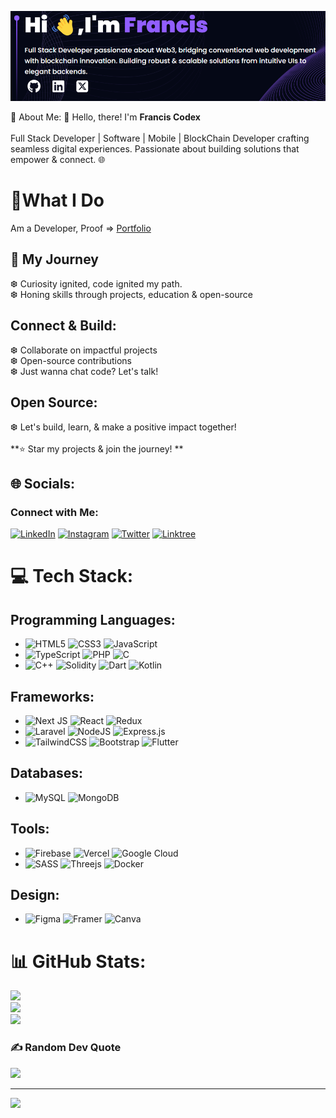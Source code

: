 ![pic](https://github.com/francis-codex/francis-codex/blob/main/codex2.png)

 💫 About Me:
👋 Hello, there! I'm **Francis Codex**<br><br>
Full Stack Developer | Software | Mobile | BlockChain Developer  crafting seamless digital experiences. Passionate about building solutions that empower & connect. 🌐<br>
# **💼What I Do**<br>
 Am a Developer, Proof => [Portfolio](https://franciscodex.vercel.app/)<br>
## 🌟 **My Journey**<br>
❆ Curiosity ignited, code ignited my path.<br>
❆ Honing skills through projects, education & open-source<br>
## **Connect & Build:**<br>
❆ Collaborate on impactful projects<br>
❆ Open-source contributions<br>
❆ Just wanna chat code? Let's talk!<br>
## **Open Source:**<br>
❆ Let's build, learn, & make a positive impact together!<br><br>
**⭐️ Star my projects & join the journey! **


## 🌐 Socials:
### Connect with Me:

[![LinkedIn](https://img.shields.io/badge/LinkedIn-%230077B5.svg?logo=linkedin&logoColor=white)](https://www.linkedin.com/in/francis-codex-a84b68247/)   [![Instagram](https://img.shields.io/badge/Instagram-%23E4405F.svg?logo=Instagram&logoColor=white)](https://instagram.com/francis_codex/)   [![Twitter](https://img.shields.io/badge/Twitter-%231DA1F2.svg?logo=Twitter&logoColor=white)](https://twitter.com/francis_codex)   [![Linktree](https://img.shields.io/badge/Linktree-%23000000.svg?logo=linktree&logoColor=white)](https://linktr.ee/franciscodex) 

# 💻 Tech Stack:

## Programming Languages:
- ![HTML5](https://img.shields.io/badge/html5-%23E34F26.svg?style=for-the-badge&logo=html5&logoColor=white) ![CSS3](https://img.shields.io/badge/css3-%231572B6.svg?style=for-the-badge&logo=css3&logoColor=white) ![JavaScript](https://img.shields.io/badge/javascript-%23323330.svg?style=for-the-badge&logo=javascript&logoColor=%23F7DF1E)
- ![TypeScript](https://img.shields.io/badge/typescript-%23007ACC.svg?style=for-the-badge&logo=typescript&logoColor=white) ![PHP](https://img.shields.io/badge/php-%777BB4.svg?style=for-the-badge&logo=php&logoColor=white) ![C](https://img.shields.io/badge/c-%2300599C.svg?style=for-the-badge&logo=c&logoColor=white)
-  ![C++](https://img.shields.io/badge/c++-%2300599C.svg?style=for-the-badge&logo=c%2B%2B&logoColor=white) ![Solidity](https://img.shields.io/badge/Solidity-%23363636.svg?style=for-the-badge&logo=solidity&logoColor=white) ![Dart](https://img.shields.io/badge/dart-%230175C2.svg?style=for-the-badge&logo=dart&logoColor=white) ![Kotlin](https://img.shields.io/badge/kotlin-%230095D5.svg?style=for-the-badge&logo=kotlin&logoColor=white)


## Frameworks:
- ![Next JS](https://img.shields.io/badge/Next-black?style=for-the-badge&logo=next.js&logoColor=white) ![React](https://img.shields.io/badge/react-%2320232a.svg?style=for-the-badge&logo=react&logoColor=%2361DAFB) ![Redux](https://img.shields.io/badge/redux-%23593d88.svg?style=for-the-badge&logo=redux&logoColor=white)
-  ![Laravel](https://img.shields.io/badge/laravel-%23FF2D20.svg?style=for-the-badge&logo=laravel&logoColor=white) ![NodeJS](https://img.shields.io/badge/node.js-6DA55F?style=for-the-badge&logo=node.js&logoColor=white) ![Express.js](https://img.shields.io/badge/express.js-%23404d59.svg?style=for-the-badge&logo=express&logoColor=%2361DAFB)
-  ![TailwindCSS](https://img.shields.io/badge/tailwindcss-%2338B2AC.svg?style=for-the-badge&logo=tailwind-css&logoColor=white) ![Bootstrap](https://img.shields.io/badge/bootstrap-%23563D7C.svg?style=for-the-badge&logo=bootstrap&logoColor=white) ![Flutter](https://img.shields.io/badge/Flutter-%2302569B.svg?style=for-the-badge&logo=Flutter&logoColor=white)


## Databases:
- ![MySQL](https://img.shields.io/badge/mysql-%2300f.svg?style=for-the-badge&logo=mysql&logoColor=white) ![MongoDB](https://img.shields.io/badge/MongoDB-%234ea94b.svg?style=for-the-badge&logo=mongodb&logoColor=white)

## Tools:
- ![Firebase](https://img.shields.io/badge/firebase-%23039BE5.svg?style=for-the-badge&logo=firebase) ![Vercel](https://img.shields.io/badge/vercel-%23000000.svg?style=for-the-badge&logo=vercel&logoColor=white) ![Google Cloud](https://img.shields.io/badge/Google%20Cloud-%234285F4.svg?style=for-the-badge&logo=google-cloud&logoColor=white)
- ![SASS](https://img.shields.io/badge/SASS-hotpink.svg?style=for-the-badge&logo=SASS&logoColor=white) ![Threejs](https://img.shields.io/badge/threejs-black?style=for-the-badge&logo=three.js&logoColor=white) ![Docker](https://img.shields.io/badge/docker-%230db7ed.svg?style=for-the-badge&logo=docker&logoColor=white)

## Design:
- ![Figma](https://img.shields.io/badge/figma-%23F24E1E.svg?style=for-the-badge&logo=figma&logoColor=white) ![Framer](https://img.shields.io/badge/Framer-black?style=for-the-badge&logo=framer&logoColor=blue) ![Canva](https://img.shields.io/badge/Canva-%23000000.svg?style=for-the-badge&logo=canva&logoColor=white)

# 📊 GitHub Stats:
![](https://github-readme-stats.vercel.app/api?username=francis-codex&theme=radical&hide_border=false&include_all_commits=true&count_private=true)<br/>
![](https://github-readme-streak-stats.herokuapp.com/?user=francis-codex&theme=radical&hide_border=false)<br/>
![](https://github-readme-stats.vercel.app/api/top-langs/?username=francis-codex&theme=radical&hide_border=false&include_all_commits=true&count_private=true&layout=compact)

### ✍️ Random Dev Quote
![](https://quotes-github-readme.vercel.app/api?type=horizontal&theme=radical)

---
[![](https://visitcount.itsvg.in/api?id=francis-codex&icon=0&color=0)](https://visitcount.itsvg.in)

  
  
